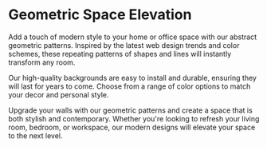 <!--font:Poppins-->

# Geometric Space Elevation

Add a touch of modern style to your home or office space with our abstract geometric patterns. Inspired by the latest web design trends and color schemes, these repeating patterns of shapes and lines will instantly transform any room.

Our high-quality backgrounds are easy to install and durable, ensuring they will last for years to come. Choose from a range of color options to match your decor and personal style.

Upgrade your walls with our geometric patterns and create a space that is both stylish and contemporary. Whether you're looking to refresh your living room, bedroom, or workspace, our modern designs will elevate your space to the next level.

<!--

Write me markdown content of website with wallpaper:

"A wallpaper with a repeating pattern of abstract geometric shapes and patterns, inspired by web design trends and color schemes."

The header of the page should not be copy of the text but rather a real content of the website which is using this wallpaper.


---


# Geometric Wallpaper for Modern Spaces

Transform your space with our abstract geometric wallpaper, inspired by the latest web design trends and color schemes. The repeating pattern of shapes and lines adds a modern touch to any room, from living rooms to home offices.

Our high-quality wallpaper is easy to install and durable, ensuring it will last for years to come. Choose from a range of color options to match your decor and personal style.

Upgrade your walls with our geometric wallpaper and create a space that is both stylish and contemporary.


---


Heading should not include word "wallpaper". The website should not be about the wallpaper itself, wallpaper is just a related background, rewrite whole content.


---


# Elevate Your Space with Modern Geometric Design

Looking to add a touch of modern style to your home or office space? Our abstract geometric pattern is the perfect choice. Inspired by the latest web design trends and color schemes, this repeating pattern of shapes and lines will instantly transform any room.

Our high-quality background option is easy to install and durable, ensuring it will last for years to come. Choose from a range of color options to match your decor and personal style.

Upgrade your walls with our geometric design and create a space that is both stylish and contemporary. Whether you're looking to refresh your living room, bedroom, or workspace, our modern geometric design will elevate your space to the next level.


---


Heading is too long, rewrite whole content.


---


# Modernize Your Space with Abstract Geometric Design

Looking to add a touch of modern style to your home or office space? Our abstract geometric design is the perfect choice. Inspired by the latest web design trends and color schemes, this repeating pattern of shapes and lines will instantly transform any room.

Our high-quality background option is easy to install and durable, ensuring it will last for years to come. Choose from a range of color options to match your decor and personal style.

Upgrade your walls with our geometric design and create a space that is both stylish and contemporary. Whether you're looking to refresh your living room, bedroom, or workspace, our modern geometric design will elevate your space to the next level.


---


Heading is too long, rewrite whole content.


---


# Elevate Your Space with Abstract Geometric Patterns

Add a touch of modern style to your home or office space with our abstract geometric patterns. Inspired by the latest web design trends and color schemes, these repeating patterns of shapes and lines will instantly transform any room.

Our high-quality backgrounds are easy to install and durable, ensuring they will last for years to come. Choose from a range of color options to match your decor and personal style.

Upgrade your walls with our geometric patterns and create a space that is both stylish and contemporary. Whether you're looking to refresh your living room, bedroom, or workspace, our modern designs will elevate your space to the next level.


---


Write me a Google font which is best fitting for the website.

Pick from the list:
- Dancing Script
- Playfair Display
- Roboto
- Alegreya
- Exo 2
- Poppins
- Inter
- Raleway
- Great Vibes
- Barlow Condensed
- Lobster
- Montserrat
- Open Sans
- Orbitron
- IBM Plex Sans
- Lato
- Futura


Write just the font name nothing else.


---


Poppins

-->
